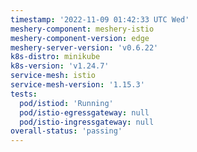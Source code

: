 ```yaml
---
timestamp: '2022-11-09 01:42:33 UTC Wed'
meshery-component: meshery-istio
meshery-component-version: edge
meshery-server-version: 'v0.6.22'
k8s-distro: minikube
k8s-version: 'v1.24.7'
service-mesh: istio
service-mesh-version: '1.15.3'
tests:
  pod/istiod: 'Running'
  pod/istio-egressgateway: null
  pod/istio-ingressgateway: null
overall-status: 'passing'
---
```

